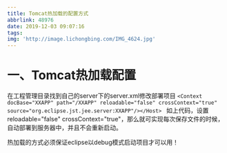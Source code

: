```yaml
---
title: Tomcat热加载的配置方式
abbrlink: 48976
date: 2019-12-03 09:07:16
tags:
img: 'http://image.lichongbing.com/IMG_4624.jpg'
---
```


# 一、Tomcat热加载配置
在工程管理目录找到自己的server下的server.xml修改部署项目
`<Context docBase="XXAPP" path="/XXAPP" reloadable="false" crossContext="true" source="org.eclipse.jst.jee.server:XXAPP"/></Host> `
如上代码，设置reloadable="false" crossContext="true"，那么就可实现每次保存文件的时候，自动部署到服务器中，并且不会重新启动。

热加载的方式必须保证eclipse以debug模式启动项目才可以用！
